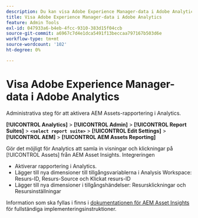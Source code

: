 ```yaml
---
description: Du kan visa Adobe Experience Manager-data i Adobe Analytics
title: Visa Adobe Experience Manager-data i Adobe Analytics
feature: Admin Tools
exl-id: 047933a6-b4eb-4fcc-9310-383d15f04ccb
source-git-commit: a6967c7d4e1dca5491f13beccaa797167b503d6e
workflow-type: tm+mt
source-wordcount: '102'
ht-degree: 0%

---
```


# Visa Adobe Experience Manager-data i Adobe Analytics

Administrativa steg för att aktivera AEM Assets-rapportering i Analytics.

**[!UICONTROL Analytics]** > **[!UICONTROL Admin]** > **[!UICONTROL Report Suites]** > **`<select report suite>`** > **[!UICONTROL Edit Settings]** > **[!UICONTROL AEM]** > **[!UICONTROL AEM Assets Reporting]**

Gör det möjligt för Analytics att samla in visningar och klickningar på [!UICONTROL Assets] från AEM Asset Insights. Integreringen

* Aktiverar rapportering i Analytics.
* Lägger till nya dimensioner till tillgångsvariablerna i Analysis Workspace: Resurs-ID, Resurs-Source och Klickat resurs-ID
* Lägger till nya dimensioner i tillgångshändelser: Resursklickningar och Resursinställningar

Information som ska fyllas i finns i [dokumentationen för AEM Asset Insights](https://experienceleague.adobe.com/docs/experience-manager-cloud-service/assets/manage/assets-insights.html?lang=sv-SE) för fullständiga implementeringsinstruktioner.

<!--The content in this article is duplicated with the content in the Integration guide (aem-assets-reporting.md)-->
